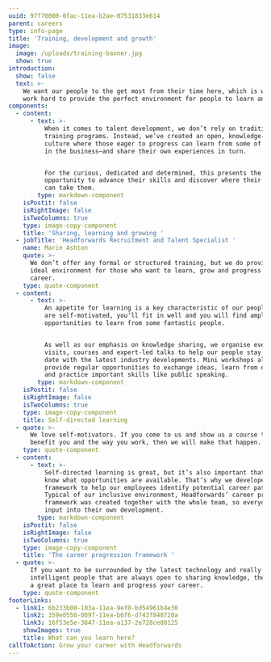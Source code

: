 ```yaml
---
uuid: 97f70000-0fac-11ea-b2ae-07531833e614
parent: careers
type: info-page
title: 'Training, development and growth'
image:
  image: /uploads/training-banner.jpg
  show: true
introduction:
  show: false
  text: >-
    We want our people to the get most from their time here, which is why we
    work hard to provide the perfect environment for people to learn and grow.
components:
  - content:
      - text: >-
          When it comes to talent development, we don’t rely on traditional
          training programs. Instead, we’ve created an open, knowledge-sharing
          culture where those eager to progress can learn from some of the best
          in the business—and share their own experiences in turn.


          For the curious, dedicated and determined, this presents the perfect
          opportunity to advance their skills and discover where their ability
          can take them.
        type: markdown-component
    isPostit: false
    isRightImage: false
    isTwoColumns: true
    type: image-copy-component
    title: 'Sharing, learning and growing '
  - jobTitle: 'Headforwards Recruitment and Talent Specialist '
    name: Marie Ashton
    quote: >-
      We don’t offer any formal or structured training, but we do provide the
      ideal environment for those who want to learn, grow and progress their
      career.
    type: quote-component
  - content:
      - text: >-
          An appetite for learning is a key characteristic of our people. If you
          are self-motivated, you’ll fit in well and you will find ample
          opportunities to learn from some fantastic people.  


          As well as our emphasis on knowledge sharing, we organise event
          visits, courses and expert-led talks to help our people stay up to
          date with the latest industry developments. Mini workshops also
          provide regular opportunities to exchange ideas, learn from each other
          and practice important skills like public speaking.
        type: markdown-component
    isPostit: false
    isRightImage: false
    isTwoColumns: true
    type: image-copy-component
    title: Self-directed learning
  - quote: >-
      We love self-motivators. If you come to us and show us a course that will
      benefit you and the way you work, then we will make that happen.
    type: quote-component
  - content:
      - text: >-
          Self-directed learning is great, but it’s also important that people
          know what opportunities are available. That’s why we developed a
          framework to help our employees identify potential career paths.
          Typical of our inclusive environment, Headforwards’ career progression
          framework was created together with the whole team, so everyone has
          input into their own development.
        type: markdown-component
    isPostit: false
    isRightImage: false
    isTwoColumns: true
    type: image-copy-component
    title: 'The career progression framework '
  - quote: >-
      If you want to be surrounded by the latest technology and really
      intelligent people that are always open to sharing knowledge, then this is
      a great place to learn and progress your career.
    type: quote-component
footerLinks:
  - link1: 6b233b00-103a-11ea-9ef0-bd54961b4e30
    link2: 359e0550-009f-11ea-b6f6-d743f848720a
    link3: 16f53e5e-3847-11ea-a137-2e728ce88125
    showImages: true
    title: What can you learn here?
callToAction: Grow your career with Headforwards
---
```


